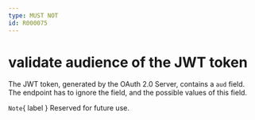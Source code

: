 ```yaml
---
type: MUST NOT
id: R000075
---
```


# validate audience of the JWT token

The JWT token, generated by the OAuth 2.0 Server, contains a `aud` field. The endpoint has to ignore the field, and the possible values of this field.

`Note`{ label } Reserved for future use.

